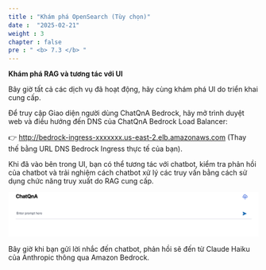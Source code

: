 ```yaml
---
title : "Khám phá OpenSearch (Tùy chọn)"
date :  "2025-02-21" 
weight : 3
chapter : false
pre : " <b> 7.3 </b> "
---
```

**Khám phá RAG và tương tác với UI**

Bây giờ tất cả các dịch vụ đã hoạt động, hãy cùng khám phá UI do triển khai cung cấp.

Để truy cập Giao diện người dùng ChatQnA Bedrock, hãy mở trình duyệt web và điều hướng đến DNS của ChatQnA Bedrock Load Balancer:

👉 http://bedrock-ingress-xxxxxxx.us-east-2.elb.amazonaws.com (Thay thế bằng URL DNS Bedrock Ingress thực tế của bạn).

Khi đã vào bên trong UI, bạn có thể tương tác với chatbot, kiểm tra phản hồi của chatbot và trải nghiệm cách chatbot xử lý các truy vấn bằng cách sử dụng chức năng truy xuất do RAG cung cấp.

![VPC](/static/images/5.fwd/image124.png)

Bây giờ khi bạn gửi lời nhắc đến chatbot, phản hồi sẽ đến từ Claude Haiku của Anthropic thông qua Amazon Bedrock.
